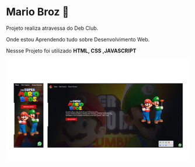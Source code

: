 <h1> Mario Broz 🔧</h1>

<p>Projeto realiza atravessa do Deb Club.</p>
<p></p>Onde estou Aprendendo tudo sobre Desenvolvimento Web.</p>
<p></p>Nessse Projeto foi utilizado <b>HTML, CSS ,JAVASCRIPT<b></p>

<img src = "https://github.com/pablomartinsti/mario/blob/main/img/Projeto-Mario.png">
